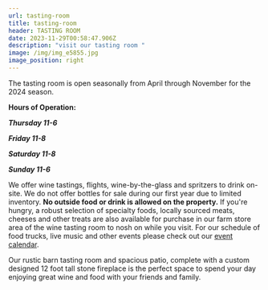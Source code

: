 ```yaml
---
url: tasting-room
title: tasting-room
header: TASTING ROOM
date: 2023-11-29T00:58:47.906Z
description: "visit our tasting room "
image: /img/img_e5855.jpg
image_position: right
---
```

The tasting room is open seasonally from April through November for the 2024 season.

**Hours of Operation:**

***Thursday 11-6***

***Friday 11-8***

***Saturday 11-8***

***Sunday 11-6***

We offer wine tastings, flights, wine-by-the-glass and spritzers to drink on-site. We do not offer bottles for sale during our first year due to limited inventory.  **No outside food or drink is allowed on the property.** If you're hungry, a robust selection of specialty foods, locally sourced meats, cheeses and other treats are also available for purchase in our farm store area of the wine tasting room to nosh on while you visit. For our schedule of food trucks, live music and other events please check out our [event calendar](https://peacelovevinonew.netlify.app/events#calendar).

Our rustic barn tasting room and spacious patio, complete with a custom designed 12 foot tall stone fireplace is the perfect space to spend your day enjoying great wine and food with your friends and family.